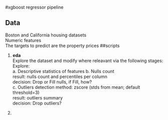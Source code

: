 #xgboost regressor pipeline
## Data
Boston and California housing datasets  
Numeric features  
The targets to predict are the property prices
##scripts
1. **eda**  
Explore the dataset and modify where releavant 
   via the following stages:  
   Explore:  
   a. Descriptive statistics of features
   b. Nulls count   
      result: nulls count and percentiles per column  
      decision: Drop or Fill nulls, if Fill, how?  
   c. Outliers detection 
      method: zscore (stds from mean; default threshold=3)    
      result: outliers summary  
      decision: Drop outliers?
   
2. 

